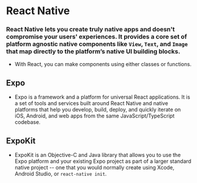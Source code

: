 # React Native

### React Native lets you create truly native apps and doesn't compromise your users' experiences. It provides a core set of platform agnostic native components like `View`, `Text`, and `Image` that map directly to the platform’s native UI building blocks.

- With React, you can make components using either classes or functions. 

## Expo
- Expo is a framework and a platform for universal React applications. It is a set of tools and services built around React Native and native platforms that help you develop, build, deploy, and quickly iterate on iOS, Android, and web apps from the same JavaScript/TypeScript codebase.

## ExpoKit
- ExpoKit is an Objective-C and Java library that allows you to use the Expo platform and your existing Expo project as part of a larger standard native project -- one that you would normally create using Xcode, Android Studio, or `react-native init`.